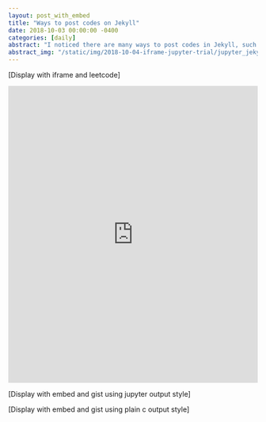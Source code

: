 ```yaml
---
layout: post_with_embed
title: "Ways to post codes on Jekyll"
date: 2018-10-03 00:00:00 -0400
categories: [daily]
abstract: "I noticed there are many ways to post codes in Jekyll, such as iframe or embed, so I tried some in this post, by using leetcode, jupyter through gist and pure C codes through gist. I think I'll use first two options, they are both wonderful for different scenarios, if I want to make my codes testable, I can use leetcode playground. If I want to explain the codes and show output step by step, jupyter version is a great option."
abstract_img: "/static/img/2018-10-04-iframe-jupyter-trial/jupyter_jekyll.jpg"
---
```

[Display with iframe and leetcode]
<iframe src="https://leetcode.com/playground/4eHDfVDp/shared" frameBorder="0" width="100%" height="600"></iframe>


[Display with embed and gist using jupyter output style]
<script src="https://gist.github.com/xuechendi/bd136951bd7a8e695b8c2ee6e506975a.js"></script>


[Display with embed and gist using plain c output style]
<script src="https://gist.github.com/xuechendi/9ffb3788cbec3a21de3399a6278f1b31.js"></script>